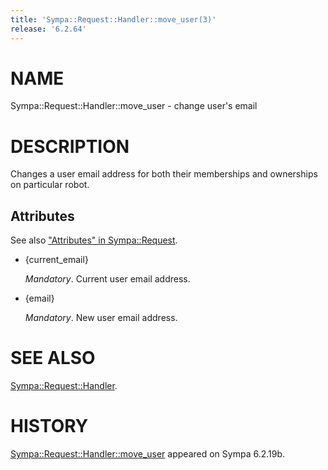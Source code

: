```yaml
---
title: 'Sympa::Request::Handler::move_user(3)'
release: '6.2.64'
---
```


# NAME

Sympa::Request::Handler::move\_user - change user's email

# DESCRIPTION

Changes a user email address for both their memberships and ownerships
on particular robot.

## Attributes

See also ["Attributes" in Sympa::Request](./Sympa-Request.3.md#attributes).

- {current\_email}

    _Mandatory_.
    Current user email address.

- {email}

    _Mandatory_.
    New user email address.

# SEE ALSO

[Sympa::Request::Handler](./Sympa-Request-Handler.3.md).

# HISTORY

[Sympa::Request::Handler::move\_user](./Sympa-Request-Handler-move_user.3.md) appeared on Sympa 6.2.19b.
